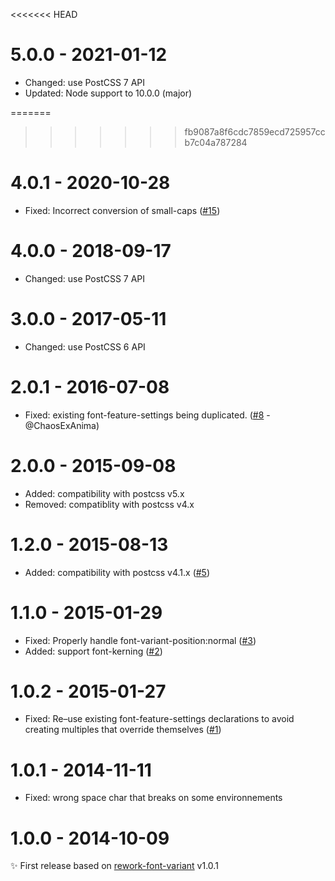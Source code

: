 <<<<<<< HEAD
# 5.0.0 - 2021-01-12

- Changed: use PostCSS 7 API
- Updated: Node support to 10.0.0 (major)

=======
>>>>>>> fb9087a8f6cdc7859ecd725957ccb7c04a787284
# 4.0.1 - 2020-10-28

- Fixed: Incorrect conversion of small-caps ([#15](https://github.com/postcss/postcss-font-variant/pull/15))

# 4.0.0 - 2018-09-17

- Changed: use PostCSS 7 API

# 3.0.0 - 2017-05-11

- Changed: use PostCSS 6 API

# 2.0.1 - 2016-07-08

- Fixed: existing font-feature-settings being duplicated.
  ([#8](https://github.com/postcss/postcss-font-variant/pull/8) - @ChaosExAnima)

# 2.0.0 - 2015-09-08

- Added: compatibility with postcss v5.x
- Removed: compatiblity with postcss v4.x

# 1.2.0 - 2015-08-13

- Added: compatibility with postcss v4.1.x
  ([#5](https://github.com/postcss/postcss-font-variant/pull/5))

# 1.1.0 - 2015-01-29

  - Fixed: Properly handle font-variant-position:normal ([#3](https://github.com/postcss/postcss-font-variant/pull/3))
  - Added: support font-kerning ([#2](https://github.com/postcss/postcss-font-variant/pull/2))

# 1.0.2 - 2015-01-27

- Fixed: Re–use existing font-feature-settings declarations to avoid creating multiples that override themselves ([#1](https://github.com/postcss/postcss-font-variant/pull/1))

# 1.0.1 - 2014-11-11

- Fixed: wrong space char that breaks on some environnements

# 1.0.0 - 2014-10-09

✨ First release based on [rework-font-variant](https://github.com/ianstormtaylor/rework-font-variant) v1.0.1
